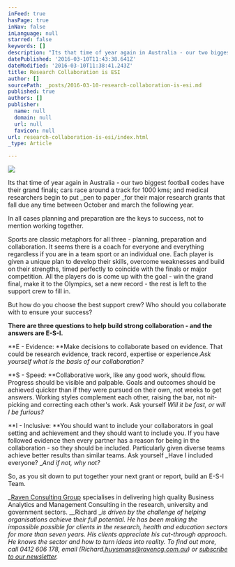 ```yaml
---
inFeed: true
hasPage: true
inNav: false
inLanguage: null
starred: false
keywords: []
description: "Its that time of year again in Australia - our two biggest football codes have their grand finals; cars race around a track for 1000 kms; and medical researchers begin to put\_pen to paper\_for their major research grants that fall due any time between October and march the following year."
datePublished: '2016-03-10T11:43:38.641Z'
dateModified: '2016-03-10T11:38:41.243Z'
title: Research Collaboration is ESI
author: []
sourcePath: _posts/2016-03-10-research-collaboration-is-esi.md
published: true
authors: []
publisher:
  name: null
  domain: null
  url: null
  favicon: null
url: research-collaboration-is-esi/index.html
_type: Article

---
```

![](https://s3-us-west-2.amazonaws.com/the-grid-img/p/d2b7797732f4499d0757426764e935c2678c8523.jpg)

Its that time of year again in Australia - our two biggest football codes have their grand finals; cars race around a track for 1000 kms; and medical researchers begin to put _pen to paper _for their major research grants that fall due any time between October and march the following year.

In all cases planning and preparation are the keys to success, not to mention working together.

Sports are classic metaphors for all three - planning, preparation and collaboration. It seems there is a coach for everyone and everything regardless if you are in a team sport or an individual one. Each player is given a unique plan to develop their skills, overcome weaknesses and build on their strengths, timed perfectly to coincide with the finals or major competition. All the players do is come up with the goal - win the grand final, make it to the Olympics, set a new record - the rest is left to the support crew to fill in.

But how do you choose the best support crew? Who should you collaborate with to ensure your success?

**There are three questions to help build strong collaboration - and the answers are E-S-I.**

**E - Evidence: **Make decisions to collaborate based on evidence. That could be research evidence, track record, expertise or experience._Ask yourself what is the basis of our collaboration?_

**S - Speed: **Collaborative work, like any good work, should flow. Progress should be visible and palpable. Goals and outcomes should be achieved quicker than if they were pursued on their own, not weeks to get answers. Working styles complement each other, raising the bar, not nit-picking and correcting each other's work. Ask yourself _Will it be fast, or will I be furious?_

**I - Inclusive: **You should want to include your collaborators in goal setting and achievement and they should want to include you. If you have followed evidence then every partner has a reason for being in the collaboration - so they should be included. Particularly given diverse teams achieve better results than similar teams. Ask yourself _Have I included everyone? __And if not, why not?_

So, as you sit down to put together your next grant or report, build an E-S-I Team.

_[Raven Consulting Group][0] specialises in delivering high quality Business Analytics and Management Consulting in the research, university and government sectors. __Richard __is driven by the challenge of helping organisations achieve their full potential. He has been making the impossible possible for clients in the research, health and education sectors for more than seven years. His clients appreciate his cut-through approach. He knows the sector and how to turn ideas into reality. To find out more, call 0412 606 178, email (_Richard_[.huysmans@ravencg.com.au][1]) or [subscribe to our newsletter][2]._

[0]: http://ravencg.com.au/
[1]: mailto:Richard.huysmans@ravencg.com.au
[2]: http://vbic.us7.list-manage1.com/subscribe?u=2cc4239758d763b87b7070e86&id=5606321d11